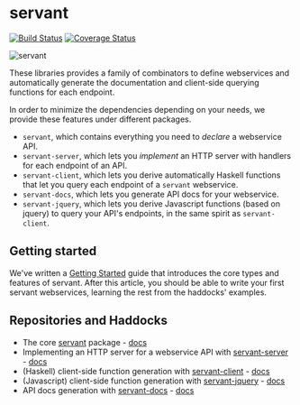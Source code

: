 # servant

[![Build Status](https://secure.travis-ci.org/haskell-servant/servant.svg)](http://travis-ci.org/haskell-servant/servant)
[![Coverage Status](https://coveralls.io/repos/haskell-servant/servant/badge.svg)](https://coveralls.io/r/haskell-servant/servant)

![servant](https://raw.githubusercontent.com/haskell-servant/servant/master/servant.png)

These libraries provides a family of combinators to define webservices and automatically generate the documentation and client-side querying functions for each endpoint.

In order to minimize the dependencies depending on your needs, we provide these features under different packages.

- `servant`, which contains everything you need to *declare* a webservice API.
- `servant-server`, which lets you *implement* an HTTP server with handlers for each endpoint of an API.
- `servant-client`, which lets you derive automatically Haskell functions that let you query each endpoint of a `servant` webservice.
- `servant-docs`, which lets you generate API docs for your webservice.
- `servant-jquery`, which lets you derive Javascript functions (based on jquery) to query your API's endpoints, in the same spirit as `servant-client`.

## Getting started

We've written a [Getting Started](http://haskell-servant.github.io/getting-started/) guide that introduces the core types and features of servant. After this article, you should be able to write your first servant webservices, learning the rest from the haddocks' examples.

## Repositories and Haddocks

- The core [servant](http://github.com/haskell-servant) package - [docs](http://hackage.haskell.org/package/servant)
- Implementing an HTTP server for a webservice API with [servant-server](http://github.com/haskell-servant/servant-server) - [docs](http://hackage.haskell.org/package/servant-server)
- (Haskell) client-side function generation with [servant-client](http://github.com/haskell-servant/servant-client) - [docs](http://hackage.haskell.org/package/servant-client)
- (Javascript) client-side function generation with [servant-jquery](http://github.com/haskell-servant/servant-jquery) - [docs](http://hackage.haskell.org/package/servant-jquery)
- API docs generation with [servant-docs](http://github.com/haskell-servant/servant-docs) - [docs](http://hackage.haskell.org/package/servant-docs)
